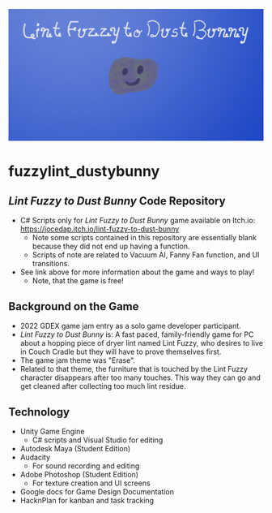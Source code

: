 ![Main Menu png from the Lint Fuzzy to Dust Bunny game that shows a grayish-purple small piece of dryer lint (named Lint Fuzzy) that appears off center to the left of the picture, on a gradient light blue background, with the words "Lint Fuzzy to Dust Bunny" above the piece of lint](./MainMenu.png)
# fuzzylint_dustybunny
## *Lint Fuzzy to Dust Bunny* Code Repository 
- C# Scripts only for *Lint Fuzzy to Dust Bunny* game available on Itch.io: https://jocedap.itch.io/lint-fuzzy-to-dust-bunny
  - Note some scripts contained in this repository are essentially blank because they did not end up having a function. 
  - Scripts of note are related to Vacuum AI, Fanny Fan function, and UI transitions. 
- See link above for more information about the game and ways to play!
  - Note, that the game is free!
## Background on the Game
- 2022 GDEX game jam entry as a solo game developer participant.
- *Lint Fuzzy to Dust Bunny* is: A fast paced, family-friendly game for PC about a hopping piece of dryer lint named Lint Fuzzy, who desires to live in Couch Cradle but they will have to prove themselves first.
- The game jam theme was "Erase".
- Related to that theme, the furniture that is touched by the Lint Fuzzy character disappears after too many touches.  This way they can go and get cleaned after collecting too much lint residue.
## Technology
- Unity Game Engine
  - C# scripts and Visual Studio for editing
- Autodesk Maya (Student Edition)
- Audacity
  - For sound recording and editing
- Adobe Photoshop (Student Edition)
  - For texture creation and UI screens
- Google docs for Game Design Documentation
- HacknPlan for kanban and task tracking
